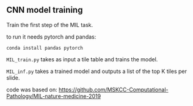 

## CNN model training

Train the first step of the MIL task.

to run it needs pytorch and pandas:

`conda install pandas pytorch`

`MIL_train.py` takes as input a tile table and trains the model.

`MIL_inf.py` takes a trained model and outputs a list of the top K tiles per slide.

code was based on: https://github.com/MSKCC-Computational-Pathology/MIL-nature-medicine-2019

